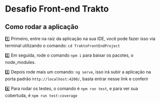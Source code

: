 # Desafio Front-end Trakto

## Como rodar a aplicação

:one: Primeiro, entre na raiz da aplicação na sua IDE, você pode fazer isso via terminal utilizando o comando: `cd TraktoFrontEndProject`

:two: Em seguida, rode o comando `npm i` para baixar os pacotes, o node_modules.

:three: Depois rode mais um comando: `ng serve`, isso irá subir a aplicação na porta padrão `http://localhost:4200/`, basta entrar nesse link e conferir

:four: Para rodar os testes, o comando é `npm run test`, e para ver sua cobertuda, é `npm run test:coverage`
